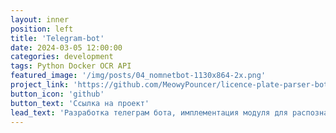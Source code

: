 ```yaml
---
layout: inner
position: left
title: 'Telegram-bot'
date: 2024-03-05 12:00:00
categories: development
tags: Python Docker OCR API
featured_image: '/img/posts/04_nomnetbot-1130x864-2x.png'
project_link: 'https://github.com/MeowyPouncer/licence-plate-parser-bot'
button_icon: 'github'
button_text: 'Ссылка на проект'
lead_text: 'Разработка телеграм бота, имплементация модуля для распознавания номеров, введение API для их взаимодействия'
---
```

